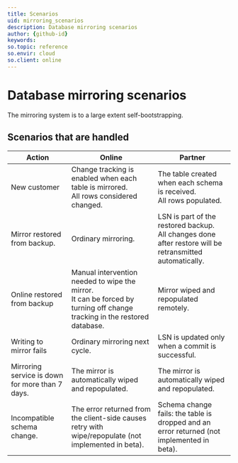```yaml
---
title: Scenarios
uid: mirroring_scenarios
description: Database mirroring scenarios
author: {github-id}
keywords:
so.topic: reference
so.envir: cloud
so.client: online
---
```


# Database mirroring scenarios

The mirroring system is to a large extent self-bootstrapping.

## Scenarios that are handled

| Action | Online | Partner |
|--------|--------|---------|
| New customer | Change tracking is enabled when each table is mirrored.<br>All rows considered changed. | The table created when each schema is received.<br>All rows populated. |
| Mirror restored from backup. | Ordinary mirroring. | LSN is part of the restored backup.<br> All changes done after restore will be retransmitted automatically. |
| Online restored from backup | Manual intervention needed to wipe the mirror.<br>It can be forced by turning off change tracking in the restored database. | Mirror wiped and repopulated remotely. |
| Writing to mirror fails | Ordinary mirroring next cycle. | LSN is updated only when a commit is successful. | All changes done after the last successful cycle will be transmitted. |
| Mirroring service is down for more than 7 days. | The mirror is automatically wiped and repopulated. | The mirror is automatically wiped and repopulated. |
| Incompatible schema change. | The error returned from the client-side causes retry with wipe/repopulate (not implemented in beta). | Schema change fails: the table is dropped and an error returned (not implemented in beta). |
